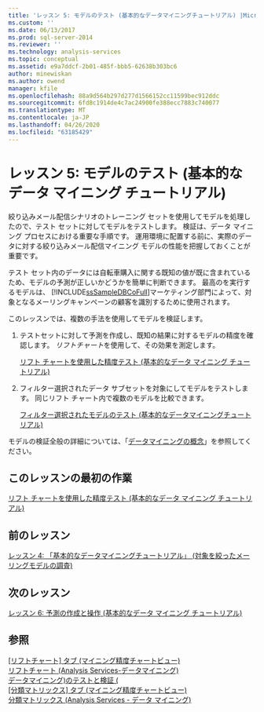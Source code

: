 ```yaml
---
title: 'レッスン 5: モデルのテスト (基本的なデータマイニングチュートリアル) |Microsoft Docs'
ms.custom: ''
ms.date: 06/13/2017
ms.prod: sql-server-2014
ms.reviewer: ''
ms.technology: analysis-services
ms.topic: conceptual
ms.assetid: e9a7ddcf-2b01-485f-bbb5-62638b303bc6
author: minewiskan
ms.author: owend
manager: kfile
ms.openlocfilehash: 88a9d564b297d277d1566152cc11599bec912ddc
ms.sourcegitcommit: 6fd8c1914de4c7ac24900fe388ecc7883c740077
ms.translationtype: MT
ms.contentlocale: ja-JP
ms.lasthandoff: 04/26/2020
ms.locfileid: "63185429"
---
```

# <a name="lesson-5-testing-models-basic-data-mining-tutorial"></a>レッスン 5: モデルのテスト (基本的なデータ マイニング チュートリアル)
  絞り込みメール配信シナリオのトレーニング セットを使用してモデルを処理したので、テスト セットに対してモデルをテストします。 検証は、データ マイニング プロセスにおける重要な手順です。 運用環境に配置する前に、実際のデータに対する絞り込みメール配信マイニング モデルの性能を把握しておくことが重要です。  
  
 テスト セット内のデータには自転車購入に関する既知の値が既に含まれているため、モデルの予測が正しいかどうかを簡単に判断できます。 最高のを実行するモデルは、 [!INCLUDE[ssSampleDBCoFull](../includes/sssampledbcofull-md.md)]マーケティング部門によって、対象となるメーリングキャンペーンの顧客を識別するために使用されます。  
  
 このレッスンでは、複数の手法を使用してモデルを検証します。  
  
1.  テストセットに対して予測を作成し、既知の結果に対するモデルの精度を確認します。 *リフトチャート*を使用して、その効果を測定します。  
  
     [リフト チャートを使用した精度テスト (基本的なデータ マイニング チュートリアル)](../../2014/tutorials/testing-accuracy-with-lift-charts-basic-data-mining-tutorial.md)  
  
2.  フィルター選択されたデータ サブセットを対象にしてモデルをテストします。 同じリフト チャート内で複数のモデルを比較できます。  
  
     [フィルター選択されたモデルのテスト &#40;基本的なデータマイニングチュートリアル&#41;](../../2014/tutorials/testing-a-filtered-model-basic-data-mining-tutorial.md)  
  
 モデルの検証全般の詳細については、「[データマイニングの概念](../../2014/analysis-services/data-mining/data-mining-concepts.md)」を参照してください。  
  
## <a name="first-task-in-lesson"></a>このレッスンの最初の作業  
 [リフト チャートを使用した精度テスト (基本的なデータ マイニング チュートリアル)](../../2014/tutorials/testing-accuracy-with-lift-charts-basic-data-mining-tutorial.md)  
  
## <a name="previous-lesson"></a>前のレッスン  
 [レッスン 4: 「基本的なデータマイニングチュートリアル」 &#40;対象を絞ったメーリングモデルの調査&#41;](../../2014/tutorials/lesson-4-exploring-the-targeted-mailing-models-basic-data-mining-tutorial.md)  
  
## <a name="next-lesson"></a>次のレッスン  
 [レッスン 6: 予測の作成と操作 &#40;基本的なデータ マイニング チュートリアル&#41;](../../2014/tutorials/lesson-6-creating-and-working-with-predictions-basic-data-mining-tutorial.md)  
  
## <a name="see-also"></a>参照  
 [[リフトチャート] タブ &#40;マイニング精度チャートビュー&#41;](../../2014/analysis-services/lift-chart-tab-mining-accuracy-chart-view.md)   
 [リフトチャート &#40;Analysis Services-データマイニング&#41;](../../2014/analysis-services/data-mining/lift-chart-analysis-services-data-mining.md)   
 [データマイニング&#41;のテストと検証 &#40;](../../2014/analysis-services/data-mining/testing-and-validation-data-mining.md)   
 [[分類マトリックス] タブ &#40;マイニング精度チャートビュー&#41;](../../2014/analysis-services/classification-matrix-tab-mining-accuracy-chart-view.md)   
 [分類マトリックス &#40;Analysis Services - データ マイニング&#41;](../../2014/analysis-services/data-mining/classification-matrix-analysis-services-data-mining.md)  
  
  
